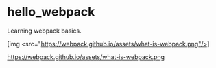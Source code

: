# hello_webpack
Learning webpack basics.


[img <src="https://webpack.github.io/assets/what-is-webpack.png"/>]

https://webpack.github.io/assets/what-is-webpack.png
